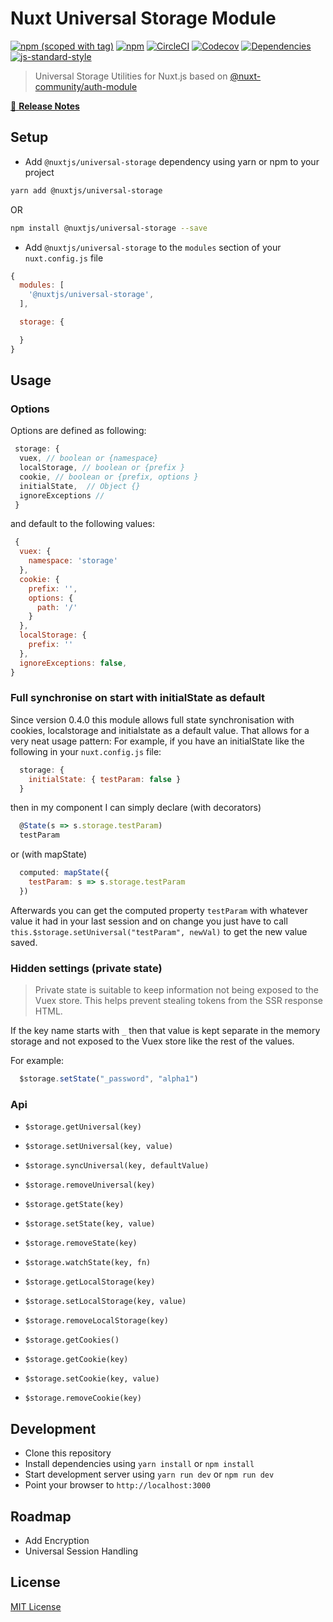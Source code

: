 # Nuxt Universal Storage Module

[![npm (scoped with tag)](https://img.shields.io/npm/v/@nuxtjs/universal-storage/latest.svg?style=flat-square)](https://npmjs.com/package/@nuxtjs/universal-storage)
[![npm](https://img.shields.io/npm/dt/@nuxtjs/universal-storage.svg?style=flat-square)](https://npmjs.com/package/@nuxtjs/universal-storage)
[![CircleCI](https://img.shields.io/circleci/project/github/nuxt-community/universal-storage-module.svg?style=flat-square)](https://circleci.com/gh/nuxt-community/universal-storage-module)
[![Codecov](https://img.shields.io/codecov/c/github/nuxt-community/universal-storage-module.svg?style=flat-square)](https://codecov.io/gh/nuxt-community/universal-storage-module)
[![Dependencies](https://david-dm.org/nuxt-community/universal-storage-module/status.svg?style=flat-square)](https://david-dm.org/nuxt-community/universal-storage-module)
[![js-standard-style](https://img.shields.io/badge/code_style-standard-brightgreen.svg?style=flat-square)](http://standardjs.com)

> Universal Storage Utilities for Nuxt.js based on [@nuxt-community/auth-module](https://github.com/nuxt-community/auth-module)

[📖 **Release Notes**](./CHANGELOG.md)

## Setup

- Add `@nuxtjs/universal-storage` dependency using yarn or npm to your project

```sh
yarn add @nuxtjs/universal-storage
```

OR

```sh
npm install @nuxtjs/universal-storage --save
```

- Add `@nuxtjs/universal-storage` to the `modules` section of your `nuxt.config.js` file

```js
{
  modules: [
    '@nuxtjs/universal-storage',
  ],

  storage: {

  }
}
```

## Usage

### Options

Options are defined as following:

```js
 storage: {
  vuex, // boolean or {namespace}
  localStorage, // boolean or {prefix }
  cookie, // boolean or {prefix, options }
  initialState,  // Object {}
  ignoreExceptions //
 }
```

and default to the following values:

```js
 {
  vuex: {
    namespace: 'storage'
  },
  cookie: {
    prefix: '',
    options: {
      path: '/'
    }
  },
  localStorage: {
    prefix: ''
  },
  ignoreExceptions: false,
}
```

### Full synchronise on start with initialState as default

Since version 0.4.0 this module allows full state synchronisation with cookies, localstorage and initialstate as a default value. That allows for a very neat usage pattern:
For example, if you have an initialState like the following in your `nuxt.config.js` file:

```js
  storage: {
    initialState: { testParam: false }
  }
```

then in my component I can simply declare (with decorators)

```js
  @State(s => s.storage.testParam)
  testParam
```

or  (with mapState)

```js
  computed: mapState({
    testParam: s => s.storage.testParam
  })
```

Afterwards you can get the computed property `testParam` with whatever value it had in your last session and on change you just have to call `this.$storage.setUniversal("testParam", newVal)` to get the new value saved.

### Hidden settings (private state)

> Private state is suitable to keep information not being exposed to the Vuex store.
> This helps prevent stealing tokens from the SSR response HTML.

If the key name starts with `_` then that value is kept separate in the memory storage and not exposed to the Vuex store like the rest of the values.

For example:

```js
  $storage.setState("_password", "alpha1")
```

### Api

- `$storage.getUniversal(key)`

- `$storage.setUniversal(key, value)`

- `$storage.syncUniversal(key, defaultValue)`

- `$storage.removeUniversal(key)`

- `$storage.getState(key)`

- `$storage.setState(key, value)`

- `$storage.removeState(key)`

- `$storage.watchState(key, fn)`

- `$storage.getLocalStorage(key)`

- `$storage.setLocalStorage(key, value)`

- `$storage.removeLocalStorage(key)`

- `$storage.getCookies()`

- `$storage.getCookie(key)`

- `$storage.setCookie(key, value)`

- `$storage.removeCookie(key)`

## Development

- Clone this repository
- Install dependencies using `yarn install` or `npm install`
- Start development server using `yarn run dev` or `npm run dev`
- Point your browser to `http://localhost:3000`

## Roadmap

- Add Encryption
- Universal Session Handling

## License

[MIT License](./LICENSE)
